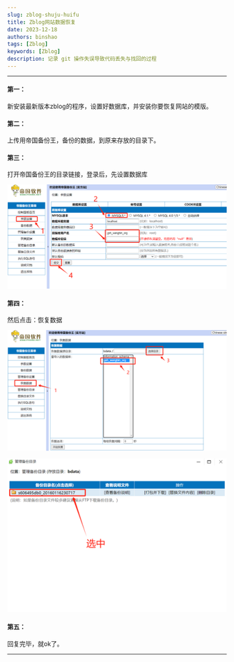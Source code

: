 ```yaml
---
slug: zblog-shuju-huifu
title: Zblog网站数据恢复
date: 2023-12-18
authors: binshao
tags: [Zblog]
keywords: [Zblog]
description: 记录 git 操作失误导致代码丢失与找回的过程
---
```

---

<!-- truncate -->

#### 第一：

新安装最新版本zblog的程序，设置好数据库，并安装你要恢复网站的模版。

#### 第二：

上传用帝国备份王，备份的数据，到原来存放的目录下。

#### 第三：

打开帝国备份王的目录链接，登录后，先设置数据库

![1711374811955](image/zblog网站数据恢复/1711374811955.png)

#### 第四：

然后点击：恢复数据

![1711374831558](image/zblog网站数据恢复/1711374831558.png)

![1711374838929](image/zblog网站数据恢复/1711374838929.png)

#### 第五：

回复完毕，就ok了。

---

